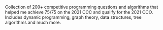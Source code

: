 Collection of 200+ competitive programming questions and algorithms that helped me achieve 75/75 on the 2021 CCC and qualify for the 2021 CCO. Includes dynamic programming, graph theory, data structures, tree algorithms and much more.
